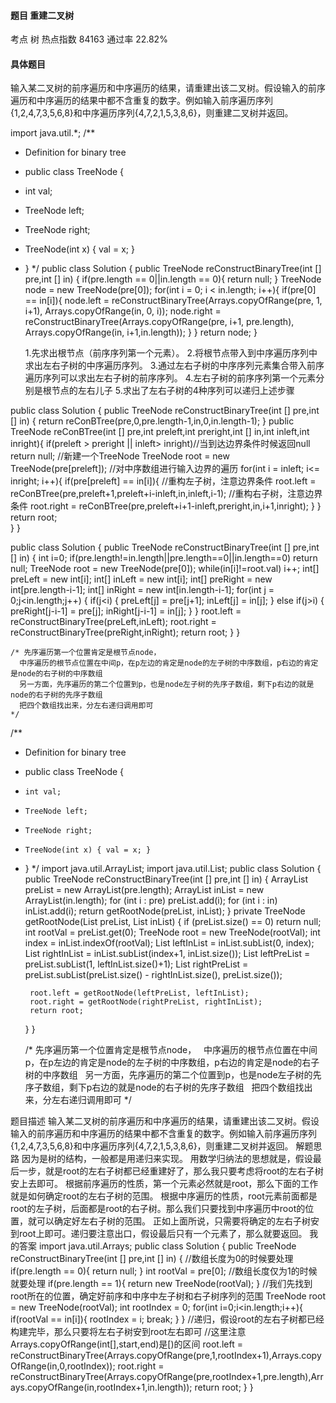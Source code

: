 #### 题目    重建二叉树

考点    树	热点指数    84163	通过率    22.82%

#### 具体题目

输入某二叉树的前序遍历和中序遍历的结果，请重建出该二叉树。假设输入的前序遍历和中序遍历的结果中都不含重复的数字。例如输入前序遍历序列{1,2,4,7,3,5,6,8}和中序遍历序列{4,7,2,1,5,3,8,6}，则重建二叉树并返回。

import java.util.*;
/**

 * Definition for binary tree
 * public class TreeNode {
 * int val;
 * TreeNode left;
 * TreeNode right;
 * TreeNode(int x) { val = x; }
 * }
    */
    public class Solution {
    public TreeNode reConstructBinaryTree(int [] pre,int [] in) {
       if(pre.length == 0||in.length == 0){
            return null;
        }
        TreeNode node = new TreeNode(pre[0]);
        for(int i = 0; i < in.length; i++){
            if(pre[0] == in[i]){
                node.left = reConstructBinaryTree(Arrays.copyOfRange(pre, 1, i+1), Arrays.copyOfRange(in, 0, i));
                node.right = reConstructBinaryTree(Arrays.copyOfRange(pre, i+1, pre.length), Arrays.copyOfRange(in, i+1,in.length));
            }
        }
        return node;
    }
    


      1.先求出根节点（前序序列第一个元素）。 
      2.将根节点带入到中序遍历序列中求出左右子树的中序遍历序列。 
      3.通过左右子树的中序序列元素集合带入前序遍历序列可以求出左右子树的前序序列。 
      4.左右子树的前序序列第一个元素分别是根节点的左右儿子 
      5.求出了左右子树的4种序列可以递归上述步骤 

public class Solution {
    public TreeNode reConstructBinaryTree(int [] pre,int [] in) { 
        return reConBTree(pre,0,pre.length-1,in,0,in.length-1); 
    }
    public TreeNode reConBTree(int [] pre,int preleft,int preright,int [] in,int inleft,int inright){
        if(preleft > preright || inleft> inright)//当到达边界条件时候返回null
            return null;
        //新建一个TreeNode
        TreeNode root = new TreeNode(pre[preleft]);
        //对中序数组进行输入边界的遍历
        for(int i = inleft; i<= inright; i++){
            if(pre[preleft] == in[i]){
                //重构左子树，注意边界条件
                root.left = reConBTree(pre,preleft+1,preleft+i-inleft,in,inleft,i-1);
                //重构右子树，注意边界条件
                root.right = reConBTree(pre,preleft+i+1-inleft,preright,in,i+1,inright);
            }
        }
        return root;      
    }
}


public class Solution {
    public TreeNode reConstructBinaryTree(int [] pre,int [] in) {
        int i=0;
        if(pre.length!=in.length||pre.length==0||in.length==0)
            return null;
        TreeNode root = new TreeNode(pre[0]);
        while(in[i]!=root.val)
            i++;
        int[] preLeft = new int[i];
        int[] inLeft = new int[i];
        int[] preRight = new int[pre.length-i-1];
        int[] inRight = new int[in.length-i-1];
        for(int j = 0;j<in.length;j++) {
            if(j<i) {
                preLeft[j] = pre[j+1];
                inLeft[j] = in[j];
            } else if(j>i) {
                preRight[j-i-1] = pre[j];
                inRight[j-i-1] = in[j];
            }
        }
        root.left = reConstructBinaryTree(preLeft,inLeft);
        root.right = reConstructBinaryTree(preRight,inRight);
        return root;
    }
}

	/* 先序遍历第一个位置肯定是根节点node，
	  中序遍历的根节点位置在中间p，在p左边的肯定是node的左子树的中序数组，p右边的肯定是node的右子树的中序数组
	  另一方面，先序遍历的第二个位置到p，也是node左子树的先序子数组，剩下p右边的就是node的右子树的先序子数组
	  把四个数组找出来，分左右递归调用即可
	*/


/**
 * Definition for binary tree
 * public class TreeNode {
 *     int val;
 *     TreeNode left;
 *     TreeNode right;
 *     TreeNode(int x) { val = x; }
 * }
    */
    import java.util.ArrayList;
    import java.util.List;
    public class Solution {
    public TreeNode reConstructBinaryTree(int [] pre,int [] in) {
    	ArrayList<Integer> preList = new ArrayList<Integer>(pre.length);
    	ArrayList<Integer> inList = new ArrayList<Integer>(in.length);
    	for (int i : pre)
    		preList.add(i);
    	for (int i : in)
    		inList.add(i);
    	return getRootNode(preList, inList);
    }
    private TreeNode getRootNode(List<Integer> preList, List<Integer> inList) {
    	if (preList.size() == 0)
    		return null;
    	int rootVal = preList.get(0);
    	TreeNode root = new TreeNode(rootVal);
    	int index = inList.indexOf(rootVal);
    	List<Integer> leftInList = inList.subList(0, index);
    	List<Integer> rightInList = inList.subList(index+1, inList.size());
    	List<Integer> leftPreList = preList.subList(1, leftInList.size()+1);
    	List<Integer> rightPreList = preList.subList(preList.size()
    			- rightInList.size(), preList.size());
    	

    	root.left = getRootNode(leftPreList, leftInList);
    	root.right = getRootNode(rightPreList, rightInList);
    	return root;
    }
    }

    /* 先序遍历第一个位置肯定是根节点node，
      中序遍历的根节点位置在中间p，在p左边的肯定是node的左子树的中序数组，p右边的肯定是node的右子树的中序数组
      另一方面，先序遍历的第二个位置到p，也是node左子树的先序子数组，剩下p右边的就是node的右子树的先序子数组
      把四个数组找出来，分左右递归调用即可
    */

    

题目描述 输入某二叉树的前序遍历和中序遍历的结果，请重建出该二叉树。假设输入的前序遍历和中序遍历的结果中都不含重复的数字。例如输入前序遍历序列{1,2,4,7,3,5,6,8}和中序遍历序列{4,7,2,1,5,3,8,6}，则重建二叉树并返回。 解题思路 因为是树的结构，一般都是用递归来实现。 用数学归纳法的思想就是，假设最后一步，就是root的左右子树都已经重建好了，那么我只要考虑将root的左右子树安上去即可。 根据前序遍历的性质，第一个元素必然就是root，那么下面的工作就是如何确定root的左右子树的范围。 根据中序遍历的性质，root元素前面都是root的左子树，后面都是root的右子树。那么我们只要找到中序遍历中root的位置，就可以确定好左右子树的范围。 正如上面所说，只需要将确定的左右子树安到root上即可。递归要注意出口，假设最后只有一个元素了，那么就要返回。 我的答案 import java.util.Arrays;
public class Solution {
    public TreeNode reConstructBinaryTree(int [] pre,int [] in) {
        //数组长度为0的时候要处理
        if(pre.length == 0){
            return null;
        }
        int rootVal = pre[0];
        //数组长度仅为1的时候就要处理
        if(pre.length == 1){
            return new TreeNode(rootVal);
        }
        //我们先找到root所在的位置，确定好前序和中序中左子树和右子树序列的范围
        TreeNode root = new TreeNode(rootVal);
        int rootIndex = 0;
        for(int i=0;i<in.length;i++){
            if(rootVal == in[i]){
                rootIndex = i;
                break;
            }
        }
        //递归，假设root的左右子树都已经构建完毕，那么只要将左右子树安到root左右即可
        //这里注意Arrays.copyOfRange(int[],start,end)是[)的区间
        root.left = reConstructBinaryTree(Arrays.copyOfRange(pre,1,rootIndex+1),Arrays.copyOfRange(in,0,rootIndex));
        root.right = reConstructBinaryTree(Arrays.copyOfRange(pre,rootIndex+1,pre.length),Arrays.copyOfRange(in,rootIndex+1,in.length));
        return root;
    }
}